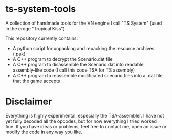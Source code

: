# ts-system-tools
A collection of handmade tools for the VN engine I call "TS System" (used in the eroge "Tropical Kiss")

This repository currently contains:
* A python script for unpacking and repacking the resource archives (.pak)
* A C++ program to decrypt the Scenario.dat file
* A C++ program to disassemble the Scenario.dat into readable, assembly-like code (I call this code TSA for TS assembly)
* A C++ program to reassemble modificated scenario files into a .dat file that the game accepts

# Disclaimer
Everything is highly experimental, especially the TSA-assembler. I have not yet fully decoded all the opcodes, but for now everything I tried worked fine. If you have ideas or problems, feel free to contact me, open an issue or modify the code in any way you like.
